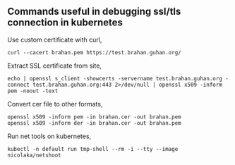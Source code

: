 ## Commands useful in debugging ssl/tls connection in kubernetes

Use custom certificate with curl,
```console
curl --cacert brahan.pem https://test.brahan.guhan.org/
```

Extract SSL certificate from site,
```console
echo | openssl s_client -showcerts -servername test.brahan.guhan.org -connect test.brahan.guhan.org:443 2>/dev/null | openssl x509 -inform pem -noout -text
```

Convert cer file to other formats,
```console
openssl x509 -inform pem -in brahan.cer -out brahan.pem
openssl x509 -inform der -in brahan.cer -out brahan.pem
```
Run net tools on kubernetes,
```console
kubectl -n default run tmp-shell --rm -i --tty --image nicolaka/netshoot
```
